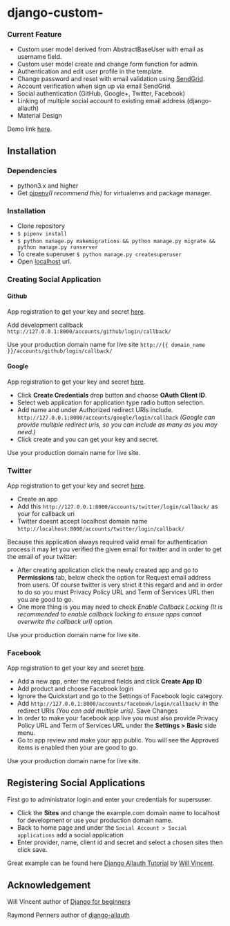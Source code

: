 # django-custom-

### Current Feature
- Custom user model derived from AbstractBaseUser with email as username field.
- Custom user model create and change form function for admin.
- Authentication and edit user profile in the template.
- Change password and reset with email validation using [SendGrid](https://sendgrid.com/).
- Account verification when sign up via email SendGrid.
- Social authentication (GitHub, Google+, Twitter, Facebook)
- Linking of multiple social account to existing email address (django-allauth)
- Material Design

Demo link [here](https://django-custom-user.herokuapp.com/).

## Installation


### Dependencies
- python3.x and higher
- Get [pipenv](https://docs.pipenv.org/)_(I recommend this)_ for virtualenvs and package manager.

### Installation

- Clone repository
- `$ pipenv install`
- `$ python manage.py makemigrations && python manage.py migrate && python manage.py runserver`
- To create superuser `$ python manage.py createsuperuser`
- Open [localhost](http://127.0.0.1:8000) url.

### Creating Social Application

#### Github

App registration to get your key and secret [here](https://github.com/settings/applications/new). 

Add development callback `http://127.0.0.1:8000/accounts/github/login/callback/`

Use your production domain name for live site  `http://{{ domain_name }}/accounts/github/login/callback/`

#### Google

App registration to get your key and secret [here](https://console.developers.google.com/apis/credentials). 
   
   -  Click **Create Credentials** drop button and choose **OAuth Client ID**.
   -  Select web application for application type radio button selection.
   -  Add name and under Authorized redirect URIs include. `http://127.0.0.1:8000/accounts/google/login/callback` _(Google can provide multiple redirect uris, so you can include as many as you may need.)_
   - Click create and you can get your key and secret.


Use your production domain name for live site.

### Twitter

App registration to get your key and secret [here](https://apps.twitter.com/app/new). 
   
   -  Create an app
   -  Add this `http://127.0.0.1:8000/accounts/twitter/login/callback/` as your for callback uri  
   - Twitter doesnt accept localhost domain name `http://localhost:8000/accounts/twitter/login/callback/`

Because this application always required valid email for authentication process it may let you verified the given email 
for twitter and in order to get the email of your twitter:

   - After creating application click the newly created app and go to **Permissions** tab,
   below check the option for Request email address from users. Of course twitter is very strict it this regard and
   and in order to do so you must Privacy Policy URL and Term of Services URL then you are good to go.
   - One more thing is you may need to check _Enable Callback Locking (It is recommended to enable callback locking to ensure apps cannot overwrite the callback url)_ option.

Use your production domain name for live site.

### Facebook

App registration to get your key and secret [here](https://developers.facebook.com/apps/). 
  
  - Add a new app, enter the required fields and click __Create App ID__
  - Add product and choose Facebook login
  - Ignore the Quickstart and go to the Settings of Facebook logic category.
  - Add `http://127.0.0.1:8000/accounts/facebook/login/callback/` in the redirect URIs _(You can add multiple uris)_. Save Changes
  - In order to make your facebook app live you must also provide Privacy Policy URL and Term of Services URL
  under the __Settings > Basic__ side menu.
  - Go to app review and make your app public. You will see the Approved items is enabled then your are good to go.
  
Use your production domain name for live site.
  

## Registering Social Applications

First go to administrator login and enter your credentials for supersuser.
    
   - Click the __Sites__ and change the example.com domain name to localhost for development or use your production domain name.
   - Back to home page and under the `Social Account > Social applications` add a social application
   - Enter provider, name, client id and secret and select a chosen sites then click save. 
     
Great example can be found here [Django Allauth Tutorial](https://wsvincent.com/django-allauth-tutorial)  by [Will Vincent](https://github.com/wsvincent).  

## Acknowledgement

Will Vincent author of [Django for beginners](djangoforbeginners.com)

Raymond Penners author of [django-allauth](https://github.com/pennersr/django-allauth)

